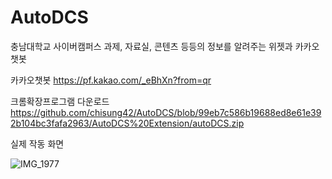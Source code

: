 # AutoDCS
충남대학교 사이버캠퍼스 과제, 자료실, 콘텐츠 등등의 정보를 알려주는 위젯과 카카오 챗봇

카카오챗봇
https://pf.kakao.com/_eBhXn?from=qr

크롬확장프로그램 다운로드
https://github.com/chisung42/AutoDCS/blob/99eb7c586b19688ed8e61e392b104bc3fafa2963/AutoDCS%20Extension/autoDCS.zip

실제 작동 화면

![IMG_1977](https://github.com/user-attachments/assets/85c804bc-2dd8-4e6f-a269-b9e95df30129)
